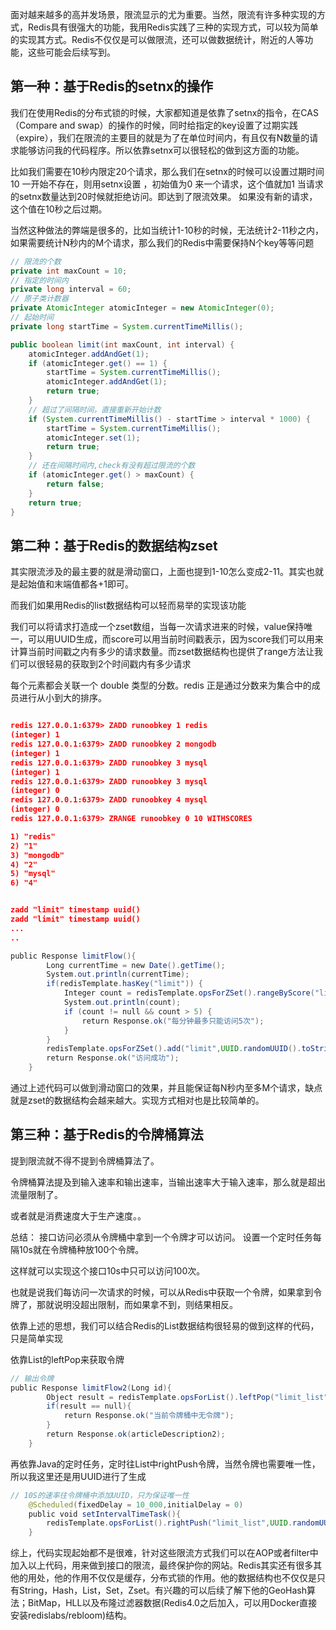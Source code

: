 面对越来越多的高并发场景，限流显示的尤为重要。当然，限流有许多种实现的方式，Redis具有很强大的功能，我用Redis实践了三种的实现方式，可以较为简单的实现其方式。Redis不仅仅是可以做限流，还可以做数据统计，附近的人等功能，这些可能会后续写到。

## 第一种：基于Redis的setnx的操作

我们在使用Redis的分布式锁的时候，大家都知道是依靠了setnx的指令，在CAS（Compare and swap）的操作的时候，同时给指定的key设置了过期实践（expire），我们在限流的主要目的就是为了在单位时间内，有且仅有N数量的请求能够访问我的代码程序。所以依靠setnx可以很轻松的做到这方面的功能。



比如我们需要在10秒内限定20个请求，那么我们在setnx的时候可以设置过期时间10
一开始不存在，则用setnx设置 ，初始值为0
来一个请求，这个值就加1
当请求的setnx数量达到20时候就拒绝访问。即达到了限流效果。
如果没有新的请求，这个值在10秒之后过期。


当然这种做法的弊端是很多的，比如当统计1-10秒的时候，无法统计2-11秒之内，如果需要统计N秒内的M个请求，那么我们的Redis中需要保持N个key等等问题


```java
// 限流的个数
private int maxCount = 10;
// 指定的时间内
private long interval = 60;
// 原子类计数器
private AtomicInteger atomicInteger = new AtomicInteger(0);
// 起始时间
private long startTime = System.currentTimeMillis();

public boolean limit(int maxCount, int interval) {
    atomicInteger.addAndGet(1);
    if (atomicInteger.get() == 1) {
        startTime = System.currentTimeMillis();
        atomicInteger.addAndGet(1);
        return true;
    }
    // 超过了间隔时间，直接重新开始计数
    if (System.currentTimeMillis() - startTime > interval * 1000) {
        startTime = System.currentTimeMillis();
        atomicInteger.set(1);
        return true;
    }
    // 还在间隔时间内,check有没有超过限流的个数
    if (atomicInteger.get() > maxCount) {
        return false;
    }
    return true;
}
```

  
## 第二种：基于Redis的数据结构zset

其实限流涉及的最主要的就是滑动窗口，上面也提到1-10怎么变成2-11。其实也就是起始值和末端值都各+1即可。

而我们如果用Redis的list数据结构可以轻而易举的实现该功能

我们可以将请求打造成一个zset数组，当每一次请求进来的时候，value保持唯一，可以用UUID生成，而score可以用当前时间戳表示，因为score我们可以用来计算当前时间戳之内有多少的请求数量。而zset数据结构也提供了range方法让我们可以很轻易的获取到2个时间戳内有多少请求

每个元素都会关联一个 double 类型的分数。redis 正是通过分数来为集合中的成员进行从小到大的排序。


```json

redis 127.0.0.1:6379> ZADD runoobkey 1 redis
(integer) 1
redis 127.0.0.1:6379> ZADD runoobkey 2 mongodb
(integer) 1
redis 127.0.0.1:6379> ZADD runoobkey 3 mysql
(integer) 1
redis 127.0.0.1:6379> ZADD runoobkey 3 mysql
(integer) 0
redis 127.0.0.1:6379> ZADD runoobkey 4 mysql
(integer) 0
redis 127.0.0.1:6379> ZRANGE runoobkey 0 10 WITHSCORES

1) "redis"
2) "1"
3) "mongodb"
4) "2"
5) "mysql"
6) "4"
```



```json

zadd "limit" timestamp uuid()
zadd "limit" timestamp uuid()
...
..
```


```java
public Response limitFlow(){
        Long currentTime = new Date().getTime();
        System.out.println(currentTime);
        if(redisTemplate.hasKey("limit")) {
            Integer count = redisTemplate.opsForZSet().rangeByScore("limit", currentTime -  intervalTime, currentTime).size();        // intervalTime是限流的时间 
            System.out.println(count);
            if (count != null && count > 5) {
                return Response.ok("每分钟最多只能访问5次");
            }
        }
        redisTemplate.opsForZSet().add("limit",UUID.randomUUID().toString(),currentTime);
        return Response.ok("访问成功");
    }
```

通过上述代码可以做到滑动窗口的效果，并且能保证每N秒内至多M个请求，缺点就是zset的数据结构会越来越大。实现方式相对也是比较简单的。



## 第三种：基于Redis的令牌桶算法

提到限流就不得不提到令牌桶算法了。

令牌桶算法提及到输入速率和输出速率，当输出速率大于输入速率，那么就是超出流量限制了。

或者就是消费速度大于生产速度。。


总结：
接口访问必须从令牌桶中拿到一个令牌才可以访问。
设置一个定时任务每隔10s就在令牌桶种放100个令牌。

这样就可以实现这个接口10s中只可以访问100次。




也就是说我们每访问一次请求的时候，可以从Redis中获取一个令牌，如果拿到令牌了，那就说明没超出限制，而如果拿不到，则结果相反。

依靠上述的思想，我们可以结合Redis的List数据结构很轻易的做到这样的代码，只是简单实现

依靠List的leftPop来获取令牌

```java
// 输出令牌
public Response limitFlow2(Long id){
        Object result = redisTemplate.opsForList().leftPop("limit_list");
        if(result == null){
            return Response.ok("当前令牌桶中无令牌");
        }
        return Response.ok(articleDescription2);
    }

```

再依靠Java的定时任务，定时往List中rightPush令牌，当然令牌也需要唯一性，所以我这里还是用UUID进行了生成

```java
// 10S的速率往令牌桶中添加UUID，只为保证唯一性
    @Scheduled(fixedDelay = 10_000,initialDelay = 0)
    public void setIntervalTimeTask(){
        redisTemplate.opsForList().rightPush("limit_list",UUID.randomUUID().toString());
    }
```

综上，代码实现起始都不是很难，针对这些限流方式我们可以在AOP或者filter中加入以上代码，用来做到接口的限流，最终保护你的网站。Redis其实还有很多其他的用处，他的作用不仅仅是缓存，分布式锁的作用。他的数据结构也不仅仅是只有String，Hash，List，Set，Zset。有兴趣的可以后续了解下他的GeoHash算法；BitMap，HLL以及布隆过滤器数据(Redis4.0之后加入，可以用Docker直接安装redislabs/rebloom)结构。
